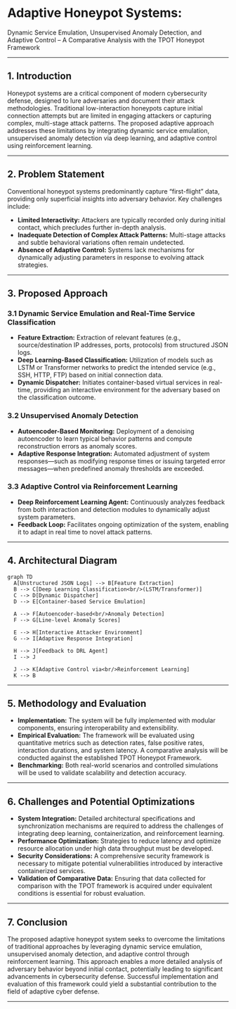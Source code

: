 
# Adaptive Honeypot Systems:
Dynamic Service Emulation, Unsupervised Anomaly Detection, and Adaptive Control – A Comparative Analysis with the TPOT Honeypot Framework

---

## 1. Introduction
Honeypot systems are a critical component of modern cybersecurity defense, designed to lure adversaries and document their attack methodologies. Traditional low-interaction honeypots capture initial connection attempts but are limited in engaging attackers or capturing complex, multi-stage attack patterns. The proposed adaptive approach addresses these limitations by integrating dynamic service emulation, unsupervised anomaly detection via deep learning, and adaptive control using reinforcement learning.

---

## 2. Problem Statement
Conventional honeypot systems predominantly capture “first-flight” data, providing only superficial insights into adversary behavior. Key challenges include:
- **Limited Interactivity:** Attackers are typically recorded only during initial contact, which precludes further in-depth analysis.
- **Inadequate Detection of Complex Attack Patterns:** Multi-stage attacks and subtle behavioral variations often remain undetected.
- **Absence of Adaptive Control:** Systems lack mechanisms for dynamically adjusting parameters in response to evolving attack strategies.

---

## 3. Proposed Approach

### 3.1 Dynamic Service Emulation and Real-Time Service Classification
- **Feature Extraction:** Extraction of relevant features (e.g., source/destination IP addresses, ports, protocols) from structured JSON logs.
- **Deep Learning-Based Classification:** Utilization of models such as LSTM or Transformer networks to predict the intended service (e.g., SSH, HTTP, FTP) based on initial connection data.
- **Dynamic Dispatcher:** Initiates container-based virtual services in real-time, providing an interactive environment for the adversary based on the classification outcome.

### 3.2 Unsupervised Anomaly Detection
- **Autoencoder-Based Monitoring:** Deployment of a denoising autoencoder to learn typical behavior patterns and compute reconstruction errors as anomaly scores.
- **Adaptive Response Integration:** Automated adjustment of system responses—such as modifying response times or issuing targeted error messages—when predefined anomaly thresholds are exceeded.

### 3.3 Adaptive Control via Reinforcement Learning
- **Deep Reinforcement Learning Agent:** Continuously analyzes feedback from both interaction and detection modules to dynamically adjust system parameters.
- **Feedback Loop:** Facilitates ongoing optimization of the system, enabling it to adapt in real time to novel attack patterns.

---

## 4. Architectural Diagram

```mermaid
graph TD
  A[Unstructured JSON Logs] --> B[Feature Extraction]
  B --> C[Deep Learning Classification<br/>(LSTM/Transformer)]
  C --> D[Dynamic Dispatcher]
  D --> E[Container-based Service Emulation]
  
  A --> F[Autoencoder-based<br/>Anomaly Detection]
  F --> G[Line-level Anomaly Scores]
  
  E --> H[Interactive Attacker Environment]
  G --> I[Adaptive Response Integration]
  
  H --> J[Feedback to DRL Agent]
  I --> J
  
  J --> K[Adaptive Control via<br/>Reinforcement Learning]
  K --> B
```

---

## 5. Methodology and Evaluation
- **Implementation:** The system will be fully implemented with modular components, ensuring interoperability and extensibility.
- **Empirical Evaluation:** The framework will be evaluated using quantitative metrics such as detection rates, false positive rates, interaction durations, and system latency. A comparative analysis will be conducted against the established TPOT Honeypot Framework.
- **Benchmarking:** Both real-world scenarios and controlled simulations will be used to validate scalability and detection accuracy.

---

## 6. Challenges and Potential Optimizations
- **System Integration:** Detailed architectural specifications and synchronization mechanisms are required to address the challenges of integrating deep learning, containerization, and reinforcement learning.
- **Performance Optimization:** Strategies to reduce latency and optimize resource allocation under high data throughput must be developed.
- **Security Considerations:** A comprehensive security framework is necessary to mitigate potential vulnerabilities introduced by interactive containerized services.
- **Validation of Comparative Data:** Ensuring that data collected for comparison with the TPOT framework is acquired under equivalent conditions is essential for robust evaluation.

---

## 7. Conclusion
The proposed adaptive honeypot system seeks to overcome the limitations of traditional approaches by leveraging dynamic service emulation, unsupervised anomaly detection, and adaptive control through reinforcement learning. This approach enables a more detailed analysis of adversary behavior beyond initial contact, potentially leading to significant advancements in cybersecurity defense. Successful implementation and evaluation of this framework could yield a substantial contribution to the field of adaptive cyber defense.

---
